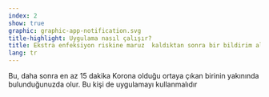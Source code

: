 ```yaml
---
index: 2
show: true
graphic: graphic-app-notification.svg
title-highlight: Uygulama nasıl çalışır?
title: Ekstra enfeksiyon riskine maruz  kaldıktan sonra bir bildirim alacaksınız
lang: tr
---
```

Bu, daha sonra en az 15 dakika Korona olduğu ortaya çıkan birinin yakınında bulunduğunuzda olur. Bu kişi de uygulamayı kullanmalıdır
